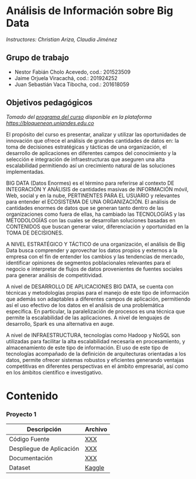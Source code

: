 # Análisis de Información sobre Big Data

*Instructores: Christian Ariza, Claudia Jiménez*

## Grupo de trabajo
* Nestor Fabián Cholo Acevedo, cod.: 201523509
* Jaime Orjuela Viracachá, cod.: 201924252
* Juan Sebastián Vaca Tibocha, cod.: 201618059

## Objetivos pedagógicos 
<i>Tomado del <a href=https://bloqueneon.uniandes.edu.co/d2l/le/lessons/25917/topics/127502>programa del curso</a> disponible en la plataforma <a href=https://bloqueneon.uniandes.edu.co>https://bloqueneon.uniandes.edu.co</a></i>

El propósito del curso es presentar, analizar y utilizar las oportunidades de innovación que ofrece el análisis de grandes cantidades de datos en: la toma de decisiones estratégicas y tácticas de una organización, el desarrollo de aplicaciones en diferentes campos del conocimiento y la selección e integración de infraestructuras que aseguren una alta escalabilidad permitiendo así un crecimiento natural de las soluciones implementadas.

BIG DATA (Datos Enormes) es el término para referirse al contexto DE INTEGRACIÓN Y ANÁLISIS de cantidades masivas de INFORMACIÓN móvil, Web, social y en la nube, PERTINENTES PARA EL USUARIO y relevantes para entender el ECOSISTEMA DE UNA ORGANIZACIÓN. El análisis de cantidades enormes de datos que se generan tanto dentro de las organizaciones como fuera de ellas, ha cambiado las TECNOLOGÍAS y las METODOLOGÍAS con las cuales se desarrollan soluciones basadas en CONTENIDOS que buscan generar valor, diferenciación y oportunidad en la TOMA DE DECISIONES.

A NIVEL ESTRATÉGICO Y TÁCTICO de una organización, el análisis de Big Data busca comprender y aprovechar los datos propios y externos a la empresa con el fin de entender los cambios y las tendencias de mercado, identificar opiniones de segmentos poblacionales relevantes para el negocio e interpretar de flujos de datos provenientes de fuentes sociales para generar análisis de competitividad.

A nivel de DESARROLLO DE APLICACIONES BIG DATA, se cuenta con técnicas y metodologías propias para el manejo de este tipo de información que además son adaptables a diferentes campos de aplicación, permitiendo así el uso efectivo de los datos en el análisis de una problemática específica. En particular, la paralelización de procesos es una técnica que permite la escalabilidad de las aplicaciones. A nivel de lenguajes de desarrollo, Spark es una alternativa en auge.

A nivel de INFRAESTRUCTURA, tecnologías como Hadoop y NoSQL son utilizadas para facilitar la alta escalabilidad necesaria en procesamiento, y almacenamiento de este tipo de información. El uso de este tipo de tecnologías acompañado de la definición de arquitecturas orientadas a los datos, permite ofrecer sistemas robustos y eficientes generando ventajas competitivas en diferentes perspectivas en el ámbito empresarial, así como en los ámbitos científico e investigativo.

# Contenido
### Proyecto 1

|Descripción|Archivo|
|----|--------|
|Código Fuente|[XXX](https://github.com/jaimeorjuela/bigdata/)|
|Despliegue de Aplicación|[XXX](https://github.com/jaimeorjuela/bigdata/)|
|Documentación|[XXX](https://github.com/jaimeorjuela/bigdata/)|
|Dataset|[Kaggle](https://www.kaggle.com/c/miia4201-202019-p3-moviegenreclassification/data)|

